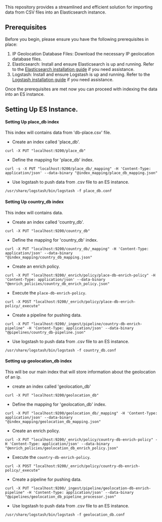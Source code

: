 This repository provides a streamlined and efficient solution for importing data from CSV files into an Elasticsearch instance.

## Prerequisites

Before you begin, please ensure you have the following prerequisites in place:

1) IP Geolocation Database Files: Download the necessary IP geolocation database files.
2) Elasticsearch: Install and ensure Elasticsearch is up and running. Refer to the [Elasticsearch installation guide](https://www.elastic.co/guide/en/elasticsearch/reference/current/install-elasticsearch.html) if you need assistance.
3) Logstash: Install and ensure Logstash is up and running. Refer to the [Logstash installation guide](https://www.elastic.co/guide/en/logstash/current/installing-logstash.html) if you need assistance.

Once the prerequisites are met now you can proceed with indexing the data into an ES instance.

## Setting Up ES Instance.

#### Setting Up place_db index
This index will contains data from 'db-place.csv' file.
- Create an index called 'place_db'.
```
curl -X PUT "localhost:9200/place_db"
```

- Define the mapping for 'place_db' index.
```
curl -s -X PUT "localhost:9200/place_db/_mapping" -H 'Content-Type: application/json' --data-binary "@index_mapping/place_db_mapping.json"
```

- Use logstash to push data from .csv file to an ES instance.
```
/usr/share/logstash/bin/logstash -f place_db.conf
```

#### Setting Up country_db index
This index will contains data.

- Create an index called 'country_db'.
```
curl -X PUT "localhost:9200/country_db"
```

- Define the mapping for 'country_db' index.
```
curl -X PUT "localhost:9200/country_db/_mapping" -H 'Content-Type: application/json' --data-binary "@index_mapping/country_db_mapping.json"
```

- Create an enrich policy.
```
curl -X PUT "localhost:9200/_enrich/policy/place-db-enrich-policy" -H 'Content-Type: application/json' --data-binary "@enrich_policies/country_db_enrich_policy.json"
```

- Execute the `place-db-enrich-policy`.
```
curl -X POST "localhost:9200/_enrich/policy/place-db-enrich-policy/_execute"
```

- Create a pipeline for pushing data.
```
curl -X PUT "localhost:9200/_ingest/pipeline/country-db-enrich-pipeline" -H 'Content-Type: application/json' --data-binary "@pipelines/country_db-pipeline.json"
```

- Use logstash to push data from .csv file to an ES instance.
```
/usr/share/logstash/bin/logstash -f country_db.conf
```


#### Setting up geolocation_db index
This will be our main index that will store information about the geolocation of an ip.

- create an index called 'geolocation_db'
```
curl -X PUT "localhost:9200/geolocation_db"
```

- Define the mapping for 'geolocation_db' index.
```
curl -X PUT "localhost:9200/geolocation_db/_mapping" -H 'Content-Type: application/json' --data-binary "@index_mapping/geolocation_db_mapping.json"
```

- Create an enrich policy.
```
curl -X PUT "localhost:9200/_enrich/policy/country-db-enrich-policy" -H 'Content-Type: application/json' --data-binary "@enrich_policies/geolocation_db_enrich_policy.json"
```

- Execute the `country-db-enrich-policy`.
```
curl -X POST "localhost:9200/_enrich/policy/country-db-enrich-policy/_execute"
```

- Create a pipeline for pushing data.
```
curl -X PUT "localhost:9200/_ingest/pipeline/geolocation-db-enrich-pipeline" -H 'Content-Type: application/json' --data-binary "@pipelines/geolocation_db_pipeline_processor.json"
```

- Use logstash to push data from .csv file to an ES instance.
```
/usr/share/logstash/bin/logstash -f geolocation_db.conf
```